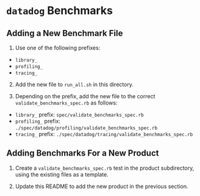 # `datadog` Benchmarks

## Adding a New Benchmark File

1. Use one of the following prefixes:

  - `library_`
  - `profiling_`
  - `tracing_`

2. Add the new file to `run_all.sh` in this directory.

3. Depending on the prefix, add the new file to the correct
  `validate_benchmarks_spec.rb` as follows:

  - `library_` prefix: `spec/validate_benchmarks_spec.rb`
  - `profiling_` prefix: `./spec/datadog/profiling/validate_benchmarks_spec.rb`
  - `tracing_` prefix: `./spec/datadog/tracing/validate_benchmarks_spec.rb`

## Adding Benchmarks For a New Product

1. Create a `validate_benchmarks_spec.rb` test in the product subdirectory,
  using the existing files as a template.

2. Update this README to add the new product in the previous section.
